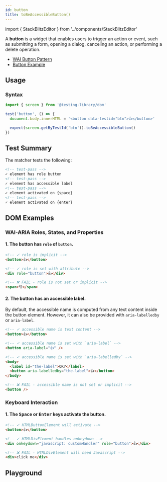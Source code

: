 ```yaml
---
id: button
title: toBeAccessibleButton()
---
```


import { StackBlitzEditor } from '../components/StackBlitzEditor'

<div className="intro-text">A <strong>button</strong> is a widget that enables users to trigger an action or event, such as submitting a form, opening a dialog, canceling an action, or performing a delete operation.</div>

- [WAI Button Pattern](https://www.w3.org/WAI/ARIA/apg/patterns/button/)
- [Button Example](https://www.w3.org/WAI/ARIA/apg/example-index/button/button.html)

## Usage

### Syntax

```js
import { screen } from '@testing-library/dom'

test('button', () => {
  document.body.innerHTML = '<button data-testid="btn">👍</button>'

  expect(screen.getByTestId('btn')).toBeAccessibleButton()
})
```

## Test Summary

The matcher tests the following:

```html
<!-- test-pass -->
✓ element has role button
<!-- test-pass -->
✓ element has accessible label
<!-- test-pass -->
✓ element activated on {space}
<!-- test-pass -->
✓ element activated on {enter}
```

## DOM Examples

### WAI-ARIA Roles, States, and Properties

#### 1. The button has `role` of `button`.

```html
<!-- ✓ role is implicit -->
<button>👍</button>

<!-- ✓ role is set with attribute -->
<div role="button">👍</div>

<!-- ❌ FAIL - role is not set or implicit -->
<span>👎</span>
```

#### 2. The button has an accessible label.

By default, the accessible name is computed from any text content inside the button element. However, it can also be provided with `aria-labelledby` or `aria-label`.

```html
<!-- ✓ accessible name is text content -->
<button>👍</button>

<!-- ✓ accessible name is set with `aria-label` -->
<button aria-label="👍" />

<!-- ✓ accessible name is set with `aria-labelledby` -->
<body>
  <label id="the-label">OK?</label>
  <button aria-labelledby="the-label">👍</button>
</body>

<!-- ❌ FAIL - accessible name is not set or implicit -->
<button />
```

### Keyboard Interaction

#### 1. The <kbd>Space</kbd> or <kbd>Enter</kbd> keys activate the button.

```html
<!-- ✓ HTMLButtonElement will activate -->
<button>👍</button>

<!-- ✓ HTMLDivElement handles onkeydown -->
<div onkeydown="javascript: customHandler" role="button">👍</div>

<!-- ❌ FAIL - HTMLDivElement will need Javascript -->
<div>click me</div>
```

## Playground

<StackBlitzEditor />

